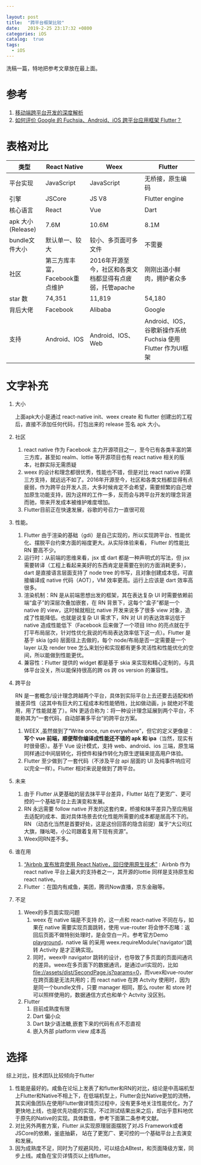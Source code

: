 ```yaml
---

layout: post
title:  "跨平台框架比较"
date:   2019-2-25 23:17:32 +0800
categories: iOS
catalog:  true
tags:
  - iOS
---
```


洗稿一篇，特地把参考文章放在最上面。

# 参考

1. [移动端跨平台开发的深度解析](https://juejin.im/post/5b395eb96fb9a00e556123ef )
2. [如何评价 Google 的 Fuchsia、Android、iOS 跨平台应用框架 Flutter？](https://www.zhihu.com/question/50156415) 





# 表格对比

| 类型               | React Native                   | Weex                                                     | Flutter                                                     |
| ------------------ | ------------------------------ | -------------------------------------------------------- | ----------------------------------------------------------- |
| 平台实现           | JavaScript                     | JavaScript                                               | 无桥接，原生编码                                            |
| 引擎               | JSCore                         | JS V8                                                    | Flutter engine                                              |
| 核心语言           | React                          | Vue                                                      | Dart                                                        |
| apk 大小 (Release) | 7.6M                           | 10.6M                                                    | 8.1M                                                        |
| bundle文件大小     | 默认单一、较大                 | 较小、多页面可多文件                                     | 不需要                                                      |
| 社区               | 第三方库丰富，Facebook重点维护 | 2016年开源至今，社区和各类文档都显得有点疲弱，托管apache | 刚刚出道小鲜肉，拥护者众多                                  |
| star 数            | 74,351                         | 11,819                                                   | 54,180                                                      |
| 背后大佬           | Facebook                       | Alibaba                                                  | Google                                                      |
| 支持               | Android、IOS                   | Android、IOS、Web                                        | Android、IOS，谷歌新操作系统 Fuchsia 使用Flutter 作为UI框架 |



# 文字补充

1. 大小 

   上面apk大小是通过 react-native init、weex create 和 flutter 创建出的工程后，直接不添加任何代码，打包出来的 release 签名 apk 大小。

2. 社区 

   1. react native 作为 Facebook 主力开源项目之一，至今已有各类丰富的第三方库，甚至如 realm、lottie 等开源项目也有 react native 相关的版本，社群实际无需质疑
   2. weex 的设计和理念都很优秀，性能也不错，但是对比 react native 的第三方支持，就远远不如了。2016年开源至今，社区和各类文档都显得有点疲弱，作为跨平台开发人员，大多时候肯定不会希望，需要频繁的自己增加原生功能支持，因为这样的工作一多，反而会与跨平台开发的理念背道而驰，带来开发成本被维护难度增加。
   3. Flutter目前正在快速发展，谷歌的号召力一直很可观

3. 性能。

   1. Flutter 由于渲染的基础（gdi）是自己实现的，所以实现跨平台、性能优化、摆脱平台约束方面的裕度更大。从实际体验来看， Flutter 的性能比 RN 要高不少。
   2. 运行时：从前端的思维来看，jsx 或 dart 都是一种声明式的写法，但 jsx 需要转译（工程上看起来美好的东西肯定是需要在别的方面消耗更多），dart 是直接语言层面支持了 node tree 的书写，且对象创建成本低，可直接编译成 native 代码（AOT），VM 效率更高。运行上应该是 dart 效率高很多。
   3. 渲染机制：RN 是从前端思想出发的框架，其在表达复杂 UI 时需要依赖前端“盒子”的深层次叠加嵌套，在 RN 背景下，这每个“盒子”都是一个 native 的 view，这时候就相比 native 开发来说多了很多 view 对象，造成了性能降低。也就是说复杂 UI 需求下，RN 对 UI 的表达效率远低于 native 造成性能低下（Facebook 后来做了一个项目 litho 的亮点就在于打平布局层次，针对性优化我说的布局表达效率低下这一点）。Flutter 是基于 skia (gdi) 层面往上去做的，每个 node/布局是否一定需要是一个 layer 以及 render tree 怎么来划分和实现都有更多灵活性和性能优化的空间，所以能做到性能更优。
   4. 兼容性：Flutter 提供的 widget 都是基于 skia 来实现和精心定制的，与具体平台没关，所以能保持很高的跨 os 跨 os version 的兼容性。

4. 跨平台

   RN 是一套概念/设计理念跨越两个平台，具体到实际平台上去还要去适配和桥接差异性（这其中有巨大的工程成本和性能牺牲，比如做动画，js 就绝对不能用，用了性能就差了）。RN 更适合称为：将一种设计理念延展到两个平台，不能称其为“一套代码，自动部署多平台”的跨平台方案。

   1. WEEX ,虽然做到了“Write once, run everywhere”，但它的定义更像是：**写个 vue 前端，顺便帮你编译成性能还不错的 apk 和 ipa**（当然，现实有时很骨感）。基于 Vue 设计模式，支持 web、android、ios 三端，原生端同样通过中间层转化，将控件和操作转化为原生逻辑来提高用户体验。
   2. Flutter 至少做到了一套代码（不涉及平台 api 层面的 UI 及纯事件响应可以完全一样）。Flutter 相对来说是做到了跨平台。

5. 未来

   1. 由于 Flutter 从更基础的层去抹平平台差异，Flutter 站在了更宽广、更可控的一个基础平台上去演变和发展。
   2. RN 永远需要 follow native 开发的这套约束，桥接和抹平差异乃至应用层去适配的成本、面对具体场景去优化性能所需要的成本都是居高不下的。RN （动态化当然是首要好处，这是这份回答的隐含前提）属于“大公司扛大旗，赚吆喝，小公司跟着复用下现有资源”。
   3. Weex同RN差不多。

6. 谁在用

   1.  [“Airbnb 宣布放弃使用 React Native，回归使用原生技术”](https://link.juejin.im?target=https%3A%2F%2Fwww.colabug.com%2F3238051.html) : Airbnb 作为 react native 平台上最大的支持者之一，其开源的lottie 同样是支持原生和 react native。
   2. Flutter ：在国内有咸鱼，美团，腾讯Now直播，京东金融等。

7. 不足

   1. Weex的多页面实现问题
      1. weex 在 native 端是不支持 <keep-alive>的，这一点和 react-native 不同在与，如果在 native 需要实现页面跳转，使用 vue-router 将会惨不忍睹：返回后页面不做特别处理时，是会空白一片。参考官方Demo [playground](https://link.juejin.im/?target=https%3A%2F%2Fgithub.com%2Fapache%2Fincubator-weex%2Ftree%2Fmaster%2Fandroid%2Fplayground)，native 端 的采用 weex.requireModule('navigator')跳转 Activity 是才正确实现。
      2. 同时，weex中 navigator 跳转的设计，也导致了多页面的页面间通讯的差异。weex在多页面下的数据通讯，是通过url实现的，比如<file://assets/dist/SecondPage.js?params=0>，而vuex和vue-router在跨页面是无法共用的；而 react native 在跨 Actvity 使用时，因为是同一个bundle文件，只要 manager 相同，那么 router 和 store 时可以照样使用的，数据通信方式也和单个 Actvity 没区别。 
   2. Flutter
      1. 目前成熟度有限
      2. Dart 偏小众
      3. Dart 缺少语法糖,嵌套下来的代码有点不忍直视
      4. 嵌入外部 platform view 成本高



#  选择

综上对比，技术团队比较倾向于flutter

1. 性能是最好的。咸鱼在论坛上发表了和flutter和RN的对比，结论是中高端机型上Flutter和Native不相上下，在低端机型上，Flutter会比Native更加的流畅，其实闲鱼团队在使用Flutter做详情页过程中，没有更多地关注性能优化，为了更快地上线，也是优先功能的实现，不过测试结果出来之后，却出乎意料地优于原先的Native的实现。具体数值，参考下面第二条参考文献。
2. 对比另外两套方案，Flutter 从实现原理层面摆脱了对JS Framework或者JSCore的依赖，釜底抽薪， 站在了更宽广、更可控的一个基础平台上去演变和发展。
3. 因为成熟度不足，同时为了规避风险，可以结合ABtest，和页面降级方案，同步上线。咸鱼在宝贝详情页以上线flutter。

​	


